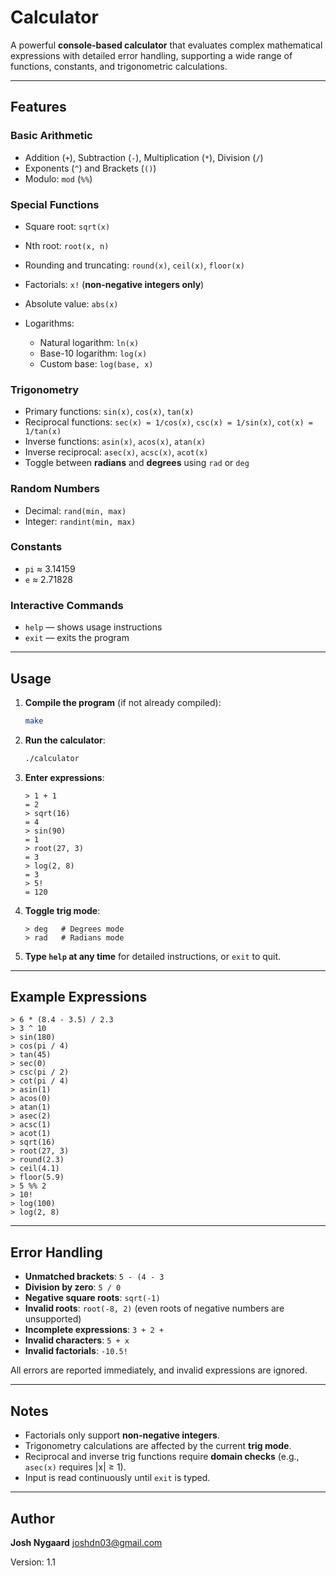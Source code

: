 # Calculator

A powerful **console-based calculator** that evaluates complex mathematical expressions with detailed error handling, supporting a wide range of functions, constants, and trigonometric calculations.

---

## Features

### Basic Arithmetic

* Addition (`+`), Subtraction (`-`), Multiplication (`*`), Division (`/`)
* Exponents (`^`) and Brackets (`()`)
* Modulo: `mod` (`%%`)

### Special Functions

* Square root: `sqrt(x)`
* Nth root: `root(x, n)`
* Rounding and truncating: `round(x)`, `ceil(x)`, `floor(x)`
* Factorials: `x!` (**non-negative integers only**)
* Absolute value: `abs(x)`
* Logarithms:

  * Natural logarithm: `ln(x)`
  * Base-10 logarithm: `log(x)`
  * Custom base: `log(base, x)`

### Trigonometry

* Primary functions: `sin(x)`, `cos(x)`, `tan(x)`
* Reciprocal functions: `sec(x) = 1/cos(x)`, `csc(x) = 1/sin(x)`, `cot(x) = 1/tan(x)`
* Inverse functions: `asin(x)`, `acos(x)`, `atan(x)`
* Inverse reciprocal: `asec(x)`, `acsc(x)`, `acot(x)`
* Toggle between **radians** and **degrees** using `rad` or `deg`

### Random Numbers

* Decimal: `rand(min, max)`
* Integer: `randint(min, max)`

### Constants

* `pi` ≈ 3.14159
* `e` ≈ 2.71828

### Interactive Commands

* `help` — shows usage instructions
* `exit` — exits the program

---

## Usage

1. **Compile the program** (if not already compiled):

   ```bash
   make
   ```

2. **Run the calculator**:

   ```bash
   ./calculator
   ```

3. **Enter expressions**:

   ```text
   > 1 + 1
   = 2
   > sqrt(16)
   = 4
   > sin(90)
   = 1
   > root(27, 3)
   = 3
   > log(2, 8)
   = 3
   > 5!
   = 120
   ```

4. **Toggle trig mode**:

   ```text
   > deg   # Degrees mode
   > rad   # Radians mode
   ```

5. **Type `help` at any time** for detailed instructions, or `exit` to quit.

---

## Example Expressions

```text
> 6 * (8.4 - 3.5) / 2.3
> 3 ^ 10
> sin(180)
> cos(pi / 4)
> tan(45)
> sec(0)
> csc(pi / 2)
> cot(pi / 4)
> asin(1)
> acos(0)
> atan(1)
> asec(2)
> acsc(1)
> acot(1)
> sqrt(16)
> root(27, 3)
> round(2.3)
> ceil(4.1)
> floor(5.9)
> 5 %% 2
> 10!
> log(100)
> log(2, 8)
```

---

## Error Handling

* **Unmatched brackets**: `5 - (4 - 3`
* **Division by zero**: `5 / 0`
* **Negative square roots**: `sqrt(-1)`
* **Invalid roots**: `root(-8, 2)` (even roots of negative numbers are unsupported)
* **Incomplete expressions**: `3 + 2 +`
* **Invalid characters**: `5 + x`
* **Invalid factorials**: `-10.5!`

All errors are reported immediately, and invalid expressions are ignored.

---

## Notes

* Factorials only support **non-negative integers**.
* Trigonometry calculations are affected by the current **trig mode**.
* Reciprocal and inverse trig functions require **domain checks** (e.g., `asec(x)` requires |x| ≥ 1).
* Input is read continuously until `exit` is typed.

---

## Author

**Josh Nygaard**
[joshdn03@gmail.com](mailto:joshdn03@gmail.com)

Version: 1.1
